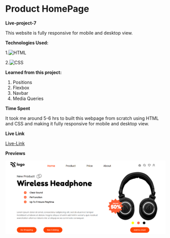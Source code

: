 # Product HomePage


**Live-project-7**

This website is fully responsive for mobile and desktop view.

**Technologies Used:** 


1.![HTML](https://img.shields.io/badge/-HTML5-orange)

2.![CSS](https://img.shields.io/badge/-CSS3-green)


**Learned from this project:**

1. Positions
2. Flexbox
3. Navbar
4. Media Queries

**Time Spent**

It took me around 5-6 hrs to built this webpage from scratch using HTML and CSS and making
it fully responsive for mobile and desktop view.

**Live Link**

[Live-Link](https://project-7-producthomepage.netlify.app/)

**Previews**

![screenshot](Screenshots/Screenshot.png)





